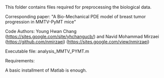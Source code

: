 This folder contains files required for preprocessing the biological data.

Corresponding paper: "A Bio-Mechanical PDE model of breast tumor progression in MMTV-PyMT mice"

Code Authors: Young Hwan Chang (https://sites.google.com/site/yhchangucb/) and Navid Mohammad Mirzaei (https://github.com/nmirzaei) (https://sites.google.com/view/nmirzaei)

Executable file: analysis_MMTV_PYMT.m

Requirements:

A basic installment of Matlab is enough.
